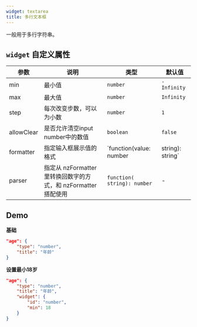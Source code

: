 ```yaml
---
widget: textarea
title: 多行文本框
---
```


一般用于多行字符串。

## `widget` 自定义属性

参数 | 说明 | 类型 | 默认值
----|------|-----|------
min | 最小值  | `number` | `-Infinity`
max | 最大值  | `number` | `Infinity`
step | 每次改变步数，可以为小数  | `number` | `1`
allowClear | 是否允许清空input number中的数值	  | `boolean` | `false`
formatter | 指定输入框展示值的格式  | `function(value: number | string): string` | -
parser | 指定从 nzFormatter 里转换回数字的方式，和 nzFormatter 搭配使用  | `function( string): number` | -

## Demo

**基础**

```json
"age": {
    "type": "number",
    "title": "年龄"
}
```

**设置最小18岁**

```json
"age": {
    "type": "number",
    "title": "年龄",
    "widget": {
        "id": "number",
        "min": 18
    }
}
```
